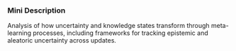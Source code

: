### Mini Description

Analysis of how uncertainty and knowledge states transform through meta-learning processes, including frameworks for tracking epistemic and aleatoric uncertainty across updates.
